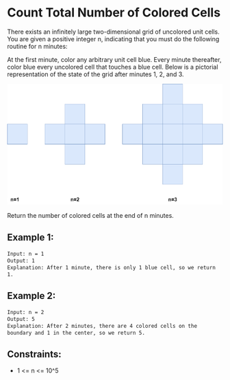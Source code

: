 # Count Total Number of Colored Cells

There exists an infinitely large two-dimensional grid of uncolored unit cells. You are given a positive integer n, indicating that you must do the following routine for n minutes:

At the first minute, color any arbitrary unit cell blue.
Every minute thereafter, color blue every uncolored cell that touches a blue cell.
Below is a pictorial representation of the state of the grid after minutes 1, 2, and 3.

![Example](./images/ex.png)

Return the number of colored cells at the end of n minutes.

## Example 1:

```
Input: n = 1
Output: 1
Explanation: After 1 minute, there is only 1 blue cell, so we return 1.
```

## Example 2:

```
Input: n = 2
Output: 5
Explanation: After 2 minutes, there are 4 colored cells on the boundary and 1 in the center, so we return 5.
```

## Constraints:

- 1 <= n <= 10^5
